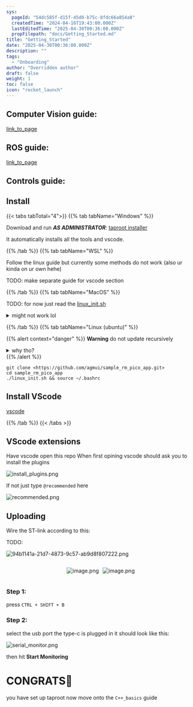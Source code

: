 ```yaml
---
sys:
  pageId: "54dc585f-d15f-45d0-b75c-8fdc66a854a8"
  createdTime: "2024-04-16T19:43:00.000Z"
  lastEditedTime: "2025-04-30T00:36:00.000Z"
  propFilepath: "docs/Getting_Started.md"
title: "Getting_Started"
date: "2025-04-30T00:36:00.000Z"
description: ""
tags:
  - "Onboarding"
author: "Overridden author"
draft: false
weight: 1
toc: false
icon: "rocket_launch"
---
```


## Computer Vision guide:

[link_to_page](86d45bc0-388b-4d26-8848-44f255f73d0e)

## ROS guide:

[link_to_page](3c76c1de-ec8f-46d6-8b0a-294005edc2d5)

## Controls guide:

## Install

{{< tabs tabTotal="4">}}
{{% tab tabName="Windows" %}}

Download and run _**AS ADMINISTRATOR**_: [taproot installer](https://github.com/Thornbots/TeachingFreshies/releases/tag/1.0)

It automatically installs all the tools and vscode.

{{% /tab %}}
{{% tab tabName="WSL" %}}

Follow the linux guide but currently some methods do not work (also ur kinda on ur own hehe)

TODO: make separate guide for vscode section

{{% /tab %}}
{{% tab tabName="MacOS" %}}

TODO: for now just read the [linux_init.sh](https://github.com/agmui/sample_rm_pico_app/blob/main/linux_init.sh)

<details>
<summary>might not work lol</summary>

`brew install libusb pkg-config`

Next install: [vscode](https://code.visualstudio.com/Download)

</details>

{{% /tab %}}
{{% tab tabName="Linux (ubuntu)" %}}

{{% alert context="danger" %}}
**Warning** do not update recursively
<details>
<summary>why tho?</summary>
There are some submodules that may go on for a while (like tinyusb) and I highly
recommend you don't need to get them.
If you want to see what submodules I update just look in `linux_init.sh`
</details>
{{% /alert %}}

```shell
git clone <https://github.com/agmui/sample_rm_pico_app.git>
cd sample_rm_pico_app
./linux_init.sh && source ~/.bashrc
```

## Install VScode

[vscode](https://code.visualstudio.com/Download)

{{% /tab %}}
{{< /tabs >}}

## VScode extensions

Have vscode open this repo
When first opining vscode should ask you to install the plugins

![install_plugins.png](https://prod-files-secure.s3.us-west-2.amazonaws.com/d518164a-d88e-44d1-a4ee-3adb3bd8bce0/89bd30f0-1825-4e77-867b-0a41ce370880/install_plugins.png?X-Amz-Algorithm=AWS4-HMAC-SHA256&X-Amz-Content-Sha256=UNSIGNED-PAYLOAD&X-Amz-Credential=ASIAZI2LB466TDJKUJWR%2F20250517%2Fus-west-2%2Fs3%2Faws4_request&X-Amz-Date=20250517T220707Z&X-Amz-Expires=3600&X-Amz-Security-Token=IQoJb3JpZ2luX2VjEK3%2F%2F%2F%2F%2F%2F%2F%2F%2F%2FwEaCXVzLXdlc3QtMiJGMEQCIGmlLG39VYcMsI796pETnLpyqU02XU%2BHMlW%2FNgSTfmD2AiBE99qmpSSJY%2B9dH6stEod0Tu%2F97NENxysNbW28bV07Tir%2FAwhmEAAaDDYzNzQyMzE4MzgwNSIMjivJbrjS%2FmLMCk3vKtwD8EJrgeU4YJWT6LI3%2BAOI8gtWUVnO5Y3O67ZZY9n11iO5UWf2KPG%2BWBgJrsd%2F9rXj91digA%2Bdlm4yN%2BXAdcFdiD%2FlVF02GN3WpjGHAJlK00B5OTBFLM7Xa6LPFeQSWwo8MSW651OMnTDNKbUxEp4rTKYYMMM6lrwynTln%2Bxhi6GT%2FKnRvM7I%2Bpxp7mMlUImvvcH3PV3UJNt1CalV5f2GriF3Mg21VpsCbHpSdH8%2FAglxbhIe5gTUMEvRtsEcyIB1rqusmoxOMUue2TQUB2S0Eo3ruROsdyBEIcskMzomDYoVVvg2Oj46VC%2Bqi%2Bd%2FUKYzy%2BtNUWWmsB2yLET43rs%2BTtorqAcfC6kukUfJmwuvduVFeKN%2BwbIGF4D%2B0XD4E1aUi9xwiO4srGMZ5IiV6k87AolIiBznGoZToKNVvlhHjjCZJX5CbWW0GB0wnJMNfwIhlMmTlbDPnvT8wS0C6H3%2FaiZOPXozSXcHie77WBiLdN%2BJTQ47rjaGvxpNnMG9h3QgHP5vxgKBVwgsuKlyLzJN1YXD9%2FD0EOfRKN6PIhnHCYHOmoHt8O1Qca8J7p6Xt1baru%2FIDWXG55gId74XrG3TDVbGpcUG9x6OmM6QIUTAI%2BhdtXAqWwS9hlj%2BQNHMw7%2FejwQY6pgG86zO5usNOQqK36Wuzol2tniBL1ReaKP0pFrySw%2BZsHtr3WTT6QytRMaMl5nGz948HCCQSNrvQPnm72F%2Fo8W3nq79GM4PWD%2F4NnS3eb7zl612Ydp1XaGVpMOIFANLMX6S3wiiqK9bSRashjCOt%2B4mnJr9nRhB5h8ay3tDcoWp1N05gpbPPKFD6TqD4OImRK9dPumx7kFUdCrC%2Bjfr1lf3MbvsW61xh&X-Amz-Signature=171ce75e63b2f247e7940a128cafb0720277a4b030a69c208ae08d1e2267f572&X-Amz-SignedHeaders=host&x-id=GetObject)

If not just type `@recommended` here  

![recommended.png](https://prod-files-secure.s3.us-west-2.amazonaws.com/d518164a-d88e-44d1-a4ee-3adb3bd8bce0/61e661e9-5d85-4dfc-be0d-8d2097a5e793/recommended.png?X-Amz-Algorithm=AWS4-HMAC-SHA256&X-Amz-Content-Sha256=UNSIGNED-PAYLOAD&X-Amz-Credential=ASIAZI2LB466TDJKUJWR%2F20250517%2Fus-west-2%2Fs3%2Faws4_request&X-Amz-Date=20250517T220707Z&X-Amz-Expires=3600&X-Amz-Security-Token=IQoJb3JpZ2luX2VjEK3%2F%2F%2F%2F%2F%2F%2F%2F%2F%2FwEaCXVzLXdlc3QtMiJGMEQCIGmlLG39VYcMsI796pETnLpyqU02XU%2BHMlW%2FNgSTfmD2AiBE99qmpSSJY%2B9dH6stEod0Tu%2F97NENxysNbW28bV07Tir%2FAwhmEAAaDDYzNzQyMzE4MzgwNSIMjivJbrjS%2FmLMCk3vKtwD8EJrgeU4YJWT6LI3%2BAOI8gtWUVnO5Y3O67ZZY9n11iO5UWf2KPG%2BWBgJrsd%2F9rXj91digA%2Bdlm4yN%2BXAdcFdiD%2FlVF02GN3WpjGHAJlK00B5OTBFLM7Xa6LPFeQSWwo8MSW651OMnTDNKbUxEp4rTKYYMMM6lrwynTln%2Bxhi6GT%2FKnRvM7I%2Bpxp7mMlUImvvcH3PV3UJNt1CalV5f2GriF3Mg21VpsCbHpSdH8%2FAglxbhIe5gTUMEvRtsEcyIB1rqusmoxOMUue2TQUB2S0Eo3ruROsdyBEIcskMzomDYoVVvg2Oj46VC%2Bqi%2Bd%2FUKYzy%2BtNUWWmsB2yLET43rs%2BTtorqAcfC6kukUfJmwuvduVFeKN%2BwbIGF4D%2B0XD4E1aUi9xwiO4srGMZ5IiV6k87AolIiBznGoZToKNVvlhHjjCZJX5CbWW0GB0wnJMNfwIhlMmTlbDPnvT8wS0C6H3%2FaiZOPXozSXcHie77WBiLdN%2BJTQ47rjaGvxpNnMG9h3QgHP5vxgKBVwgsuKlyLzJN1YXD9%2FD0EOfRKN6PIhnHCYHOmoHt8O1Qca8J7p6Xt1baru%2FIDWXG55gId74XrG3TDVbGpcUG9x6OmM6QIUTAI%2BhdtXAqWwS9hlj%2BQNHMw7%2FejwQY6pgG86zO5usNOQqK36Wuzol2tniBL1ReaKP0pFrySw%2BZsHtr3WTT6QytRMaMl5nGz948HCCQSNrvQPnm72F%2Fo8W3nq79GM4PWD%2F4NnS3eb7zl612Ydp1XaGVpMOIFANLMX6S3wiiqK9bSRashjCOt%2B4mnJr9nRhB5h8ay3tDcoWp1N05gpbPPKFD6TqD4OImRK9dPumx7kFUdCrC%2Bjfr1lf3MbvsW61xh&X-Amz-Signature=20133c53ed41ff688cc4d145c7ea9660b32a30ad4aba8746b3cd0538d9346428&X-Amz-SignedHeaders=host&x-id=GetObject)

## Uploading

Wire the ST-link according to this:

TODO:

![94b1141a-21d7-4873-9c57-ab9d8f807222.png](https://prod-files-secure.s3.us-west-2.amazonaws.com/d518164a-d88e-44d1-a4ee-3adb3bd8bce0/e5fad17d-ab82-4300-9f4c-505ab4b1202c/94b1141a-21d7-4873-9c57-ab9d8f807222.png?X-Amz-Algorithm=AWS4-HMAC-SHA256&X-Amz-Content-Sha256=UNSIGNED-PAYLOAD&X-Amz-Credential=ASIAZI2LB466TDJKUJWR%2F20250517%2Fus-west-2%2Fs3%2Faws4_request&X-Amz-Date=20250517T220707Z&X-Amz-Expires=3600&X-Amz-Security-Token=IQoJb3JpZ2luX2VjEK3%2F%2F%2F%2F%2F%2F%2F%2F%2F%2FwEaCXVzLXdlc3QtMiJGMEQCIGmlLG39VYcMsI796pETnLpyqU02XU%2BHMlW%2FNgSTfmD2AiBE99qmpSSJY%2B9dH6stEod0Tu%2F97NENxysNbW28bV07Tir%2FAwhmEAAaDDYzNzQyMzE4MzgwNSIMjivJbrjS%2FmLMCk3vKtwD8EJrgeU4YJWT6LI3%2BAOI8gtWUVnO5Y3O67ZZY9n11iO5UWf2KPG%2BWBgJrsd%2F9rXj91digA%2Bdlm4yN%2BXAdcFdiD%2FlVF02GN3WpjGHAJlK00B5OTBFLM7Xa6LPFeQSWwo8MSW651OMnTDNKbUxEp4rTKYYMMM6lrwynTln%2Bxhi6GT%2FKnRvM7I%2Bpxp7mMlUImvvcH3PV3UJNt1CalV5f2GriF3Mg21VpsCbHpSdH8%2FAglxbhIe5gTUMEvRtsEcyIB1rqusmoxOMUue2TQUB2S0Eo3ruROsdyBEIcskMzomDYoVVvg2Oj46VC%2Bqi%2Bd%2FUKYzy%2BtNUWWmsB2yLET43rs%2BTtorqAcfC6kukUfJmwuvduVFeKN%2BwbIGF4D%2B0XD4E1aUi9xwiO4srGMZ5IiV6k87AolIiBznGoZToKNVvlhHjjCZJX5CbWW0GB0wnJMNfwIhlMmTlbDPnvT8wS0C6H3%2FaiZOPXozSXcHie77WBiLdN%2BJTQ47rjaGvxpNnMG9h3QgHP5vxgKBVwgsuKlyLzJN1YXD9%2FD0EOfRKN6PIhnHCYHOmoHt8O1Qca8J7p6Xt1baru%2FIDWXG55gId74XrG3TDVbGpcUG9x6OmM6QIUTAI%2BhdtXAqWwS9hlj%2BQNHMw7%2FejwQY6pgG86zO5usNOQqK36Wuzol2tniBL1ReaKP0pFrySw%2BZsHtr3WTT6QytRMaMl5nGz948HCCQSNrvQPnm72F%2Fo8W3nq79GM4PWD%2F4NnS3eb7zl612Ydp1XaGVpMOIFANLMX6S3wiiqK9bSRashjCOt%2B4mnJr9nRhB5h8ay3tDcoWp1N05gpbPPKFD6TqD4OImRK9dPumx7kFUdCrC%2Bjfr1lf3MbvsW61xh&X-Amz-Signature=1e8fbd5f870f1194edfe81f9fe8a5cc24d58936629e128d706d730b3afa975b7&X-Amz-SignedHeaders=host&x-id=GetObject)

<div style="display: flex;flex-direction: row; column-gap:10px; max-width: 630px;justify-content: center;">
<div>

![image.png](https://prod-files-secure.s3.us-west-2.amazonaws.com/d518164a-d88e-44d1-a4ee-3adb3bd8bce0/210ecb78-1116-4d7b-b9b7-2292f66fa2c2/image.png?X-Amz-Algorithm=AWS4-HMAC-SHA256&X-Amz-Content-Sha256=UNSIGNED-PAYLOAD&X-Amz-Credential=ASIAZI2LB466RIT72FWF%2F20250517%2Fus-west-2%2Fs3%2Faws4_request&X-Amz-Date=20250517T220710Z&X-Amz-Expires=3600&X-Amz-Security-Token=IQoJb3JpZ2luX2VjEK3%2F%2F%2F%2F%2F%2F%2F%2F%2F%2FwEaCXVzLXdlc3QtMiJHMEUCIQCnLkVqV%2FGXkHrLkxfO0okwz6R%2BuuQUTuNMD3wvwB%2B1jwIgLeGxPxmskmJdHqEuIJwgKRuS7SuPSG3qhV6d89Eh3Q4q%2FwMIZhAAGgw2Mzc0MjMxODM4MDUiDAVRljLe3meknQG%2FGSrcA1R6twyJ6NGPpwWg0shnP%2BUpGvJKzi8GMf1xfa0i6KvjJMdvUhyg8O9diyX6XBH8lw%2FUOyynobnzDcQWJTK%2F2lq78KGSeoXKRWwgpgQ0tGw7DZTxt49kGrH6mMgQ2c%2BKw5I%2BzNmDbeFabVu0cD9I9J2mv0IGq6k6mC2%2FUqXbxqhC1W9wBXvaQbH3cfr1BXgZG3qITY5uI%2FpIeeBZGc0kT3Q5pm%2FszWPKhAw3ggv6lVnAGFyM7BNLQy89BIQfHpfF%2FPEW%2BwJvti7IHNXkQZjtDP9j2IHtbUD9iuVhX5qUT%2FPaqRPhTXQgcuCtTIIGswelpVeelaBAuXOvAGZH7j43Qa7QS%2Bbl7teS4ve14O7yo07XSZ%2Fr0tF%2BKKEMCjfYTxI%2BlZdxjKkrOCohWIV94enTQmvcL1TK0pt7k%2FSHV48z1I4nZZTRor2J9h%2FdsFs48p2iUM9M4n5yrxXO7HDPi9xbP430jOLMPXc2KyDkDH4TkGzi40Q%2Bza9wW%2Bmcr8CMH2IalWAQP01KB1NCtNuA96Bmc9Cz0PIUybpbviLw7qHqx6%2BuyHZ%2FCP2KAtGAresUrQDVWnhb0QRyjzL2yp%2BwT4UJs5EebDrabDQUq7TqIY6qeQRTYyuvU7ILIn%2FFb3dhMKj3o8EGOqUBUvWb%2BCEguOs6s0FJisByJGnhNgbcJmOYJ8F5mPWm4pWwpiRxYiRWDl%2FQtz48db%2FVkCxP6ux6Xyi6H1NbV5%2BiAlypvGmYU3puXDzAQSRfSqjDQEoUYhoxMUUC3itr%2FN9b7Xb%2FSGx2jopZ0%2FVpblC3dTjrudDiqkzpR7VPbd%2Fw6c2Biny9GdOvidcUgiqAGt2nfINd99rN4TQnbz1XcTpJzKSLv9rZ&X-Amz-Signature=7415ee8c8397454023ada3340daf102b1cd225a599494b7e132200c38687c32d&X-Amz-SignedHeaders=host&x-id=GetObject)

</div>
<div>

![image.png](https://prod-files-secure.s3.us-west-2.amazonaws.com/d518164a-d88e-44d1-a4ee-3adb3bd8bce0/33a0fd0f-8ca6-4a86-8e09-26e95ded1fff/image.png?X-Amz-Algorithm=AWS4-HMAC-SHA256&X-Amz-Content-Sha256=UNSIGNED-PAYLOAD&X-Amz-Credential=ASIAZI2LB4662RFHCMPK%2F20250517%2Fus-west-2%2Fs3%2Faws4_request&X-Amz-Date=20250517T220712Z&X-Amz-Expires=3600&X-Amz-Security-Token=IQoJb3JpZ2luX2VjEK3%2F%2F%2F%2F%2F%2F%2F%2F%2F%2FwEaCXVzLXdlc3QtMiJGMEQCIERjWxJNaziQooo1r%2FcERtGxssG7Nbd2vBvhJ6i3dJpxAiABzngVtNb7G55ADTjvkgKy6d1OKBG4m2jnyr%2BWnpErQCr%2FAwhmEAAaDDYzNzQyMzE4MzgwNSIM%2FCeH81Sl2snSHBNpKtwDgbwGWOo3UaSCuGohq8cBd47Ay8WZeTmY%2FFgOl0LT7UF2dAc3vO0dQcoLsiTXcbtoJdnDgVJlD9TWg6LVUHKCGkofMcQClF77GRyx4vfLm9k3VWs%2BQd5%2BAglmtnGYVEe2fyaviQfpzW6J8Rs56icVNWa6SEq0LZ%2Fyt9tt0urHAoQ6FydU%2Bpn0BiMa07qwLBLqvm3NgCUoZY1Fr6fkt4H8Fx6EyopOQi76TWkqbp1z5s20wHtkW1hhqqfb8i3ETLcmhFBhxSFV39LKoEDe0xYGFOgSt6ur817lYmZEnYhiLShhtpn1di6Gj9cLu9ikFPtppu94KCAUImh9zWV7T3uJcTXeF0YJXI7rvNy0F3zWkP3Bqc9bQnHg6krQFAjiNeum%2B%2FdSR1%2B%2F1tuchzhaULPjQ6%2FTpkQ%2FokxmQBgNO92KFsG%2BzGf%2BUF6ISj2yNUfmBJ%2BeB7xzEePCJtwiFdWcAFtS7nVgtjDI8sEEUf80DpUzYIpAbzE0pCPocBl%2B3xzNrxYLlj7tNe9vriAwb68xMRxC%2ByECEmFuJ1eK7wiNdz4nM%2BgwFEOxzkWHbEgFOH%2BdyoHC1tN2Eul%2B5c6Ye0x050WNMYRuUVMQKir%2BBiy7NceuhEuQfQZt3Cq5%2Fz5Q3zgwn%2FejwQY6pgGgPYJV1Y7lBX2aysG7iKQEc7wUAFNwfqRtZTNz%2F%2BplcL1G7Lmuh%2B2tNxAm2mjKD5zGBYxQcU1ivtbGgfMxeiHWpWz95g3GwIky2yhsOdQVK8eHACgn%2Biec1nMnlk1AbACrirPJwfPz7xC6oham1XLgidhQnAZZtj5QXN4h8w69yChnHL7uXCNanmPh9qXWDfklnR%2FPaQtUAnYJUdaRhxsr5pDhEznC&X-Amz-Signature=75d5b0947392883c0480674b801e4df507095f291589f151c989a3ebff5fa746&X-Amz-SignedHeaders=host&x-id=GetObject)

</div>
</div>

### Step 1:

press `CTRL + SHIFT + B`

### Step 2:

select the usb port the type-c is plugged in it should look like this:

![serial_monitor.png](https://prod-files-secure.s3.us-west-2.amazonaws.com/d518164a-d88e-44d1-a4ee-3adb3bd8bce0/f03f4774-05d4-4393-b6a0-d5efb6d315ab/serial_monitor.png?X-Amz-Algorithm=AWS4-HMAC-SHA256&X-Amz-Content-Sha256=UNSIGNED-PAYLOAD&X-Amz-Credential=ASIAZI2LB466TDJKUJWR%2F20250517%2Fus-west-2%2Fs3%2Faws4_request&X-Amz-Date=20250517T220707Z&X-Amz-Expires=3600&X-Amz-Security-Token=IQoJb3JpZ2luX2VjEK3%2F%2F%2F%2F%2F%2F%2F%2F%2F%2FwEaCXVzLXdlc3QtMiJGMEQCIGmlLG39VYcMsI796pETnLpyqU02XU%2BHMlW%2FNgSTfmD2AiBE99qmpSSJY%2B9dH6stEod0Tu%2F97NENxysNbW28bV07Tir%2FAwhmEAAaDDYzNzQyMzE4MzgwNSIMjivJbrjS%2FmLMCk3vKtwD8EJrgeU4YJWT6LI3%2BAOI8gtWUVnO5Y3O67ZZY9n11iO5UWf2KPG%2BWBgJrsd%2F9rXj91digA%2Bdlm4yN%2BXAdcFdiD%2FlVF02GN3WpjGHAJlK00B5OTBFLM7Xa6LPFeQSWwo8MSW651OMnTDNKbUxEp4rTKYYMMM6lrwynTln%2Bxhi6GT%2FKnRvM7I%2Bpxp7mMlUImvvcH3PV3UJNt1CalV5f2GriF3Mg21VpsCbHpSdH8%2FAglxbhIe5gTUMEvRtsEcyIB1rqusmoxOMUue2TQUB2S0Eo3ruROsdyBEIcskMzomDYoVVvg2Oj46VC%2Bqi%2Bd%2FUKYzy%2BtNUWWmsB2yLET43rs%2BTtorqAcfC6kukUfJmwuvduVFeKN%2BwbIGF4D%2B0XD4E1aUi9xwiO4srGMZ5IiV6k87AolIiBznGoZToKNVvlhHjjCZJX5CbWW0GB0wnJMNfwIhlMmTlbDPnvT8wS0C6H3%2FaiZOPXozSXcHie77WBiLdN%2BJTQ47rjaGvxpNnMG9h3QgHP5vxgKBVwgsuKlyLzJN1YXD9%2FD0EOfRKN6PIhnHCYHOmoHt8O1Qca8J7p6Xt1baru%2FIDWXG55gId74XrG3TDVbGpcUG9x6OmM6QIUTAI%2BhdtXAqWwS9hlj%2BQNHMw7%2FejwQY6pgG86zO5usNOQqK36Wuzol2tniBL1ReaKP0pFrySw%2BZsHtr3WTT6QytRMaMl5nGz948HCCQSNrvQPnm72F%2Fo8W3nq79GM4PWD%2F4NnS3eb7zl612Ydp1XaGVpMOIFANLMX6S3wiiqK9bSRashjCOt%2B4mnJr9nRhB5h8ay3tDcoWp1N05gpbPPKFD6TqD4OImRK9dPumx7kFUdCrC%2Bjfr1lf3MbvsW61xh&X-Amz-Signature=da1ed33c7c801f94227fe49197f6bb6e99ee225f2b6292f87ce46126051362f3&X-Amz-SignedHeaders=host&x-id=GetObject)

then hit **Start Monitoring**

# CONGRATS🎉

you have set up taproot now move onto the `C++_basics` guide
